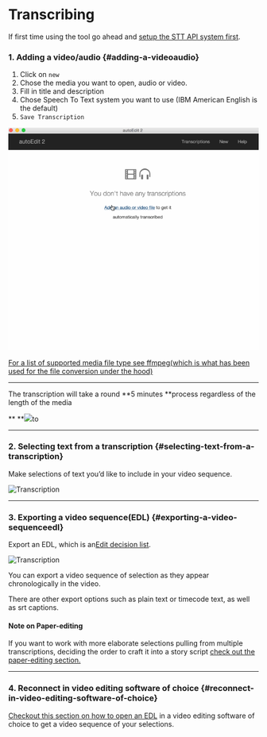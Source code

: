 # Transcribing

If first time using the tool go ahead and [setup the STT API system first](/setup-stt-apis.md).

### 1. Adding a video/audio {#adding-a-videoaudio}

1. Click on `new`
2. Chose the media you want to open, audio or video.
3. Fill in title and description
4. Chose Speech To Text system you want to use \(IBM American English is the default\)
5. `Save Transcription`

![](/assets/1_getting_started.gif)

[For a list of supported media file type see ffmpeg\(which is what has been used for the file conversion under the hood\)](https://ffmpeg.org/general.html#Supported-File-Formats_002c-Codecs-or-Features)

---

The transcription will take a round **5 minutes **process regardless of the length of the media

** **![](http://www.autoedit.io/img/gif/2_processing_transcription.gif)to

---

### 2. Selecting text from a transcription {#selecting-text-from-a-transcription}

Make selections of text you’d like to include in your video sequence.

![](http://www.autoedit.io/img/gif/3_transcription.gif "Transcription")

---

### 3. Exporting a video sequence\(EDL\) {#exporting-a-video-sequenceedl}

Export an EDL, which is an[Edit decision list](https://en.wikipedia.org/wiki/Edit_decision_list).

![](http://www.autoedit.io/img/gif/4_export.gif "Transcription")

You can export a video sequence of selection as they appear chronologically in the video.

There are other export options such as plain text or timecode text, as well as srt captions.

#### Note on Paper-editing

If you want to work with more elaborate selections pulling from multiple transcriptions, deciding the order to craft it into a story script [check out the paper-editing section.](/paperediting.md)

---

### 4. Reconnect in video editing software of choice {#reconnect-in-video-editing-software-of-choice}

[Checkout this section on how to open an EDL](/opening-edl-in-video-editing-software.md) in a video editing software of choice to get a video sequence of your selections.


